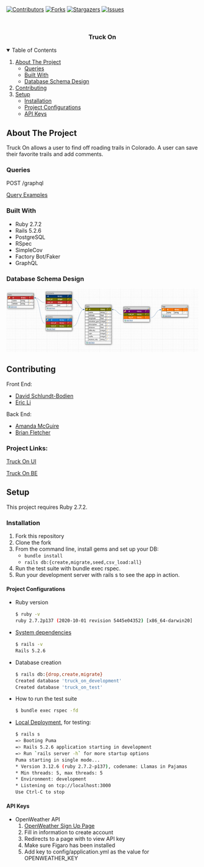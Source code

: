 
[![Contributors][contributors-shield]][contributors-url]
[![Forks][forks-shield]][forks-url]
[![Stargazers][stars-shield]][stars-url]
[![Issues][issues-shield]][issues-url]



<!-- PROJECT LOGO -->
<br />
<p align="center">

  <h3 align="center">Truck On</h3>

</p>



<!-- TABLE OF CONTENTS -->
<details open="open">
  <summary>Table of Contents</summary>
  <ol>
    <li>
      <a href="#about-the-project">About The Project</a>
      <ul>
        <li><a href="#queries">Queries</a></li>
        <li><a href="#built-with">Built With</a></li>
        <li><a href="#database-schema-design">Database Schema Design</a></li>
      </ul>
    </li>
    <li><a href="#contributing">Contributing</a></li>
    <li>
      <a href="#setup">Setup</a>
      <ul>
        <li><a href="#installation">Installation</a></li>
        <li><a href="#project-configurations">Project Configurations</
        a></li>
        <li><a href="#api-keys">API Keys</a></li>
      </ul>
    </li>
  </ol>
</details>



<!-- ABOUT THE PROJECT -->
## About The Project

Truck On allows a user to find off roading trails in Colorado. A user can save their favorite trails and add comments.

### Queries

POST /graphql

[Query Examples](https://github.com/ericli1996/truck-on-be/wiki/Queries)

### Built With

* Ruby 2.7.2
* Rails 5.2.6
* PostgreSQL
* RSpec
* SimpleCov
* Factory Bot/Faker
* GraphQL

### Database Schema Design

![schema](lib/images/schema.png)

<!-- CONTACT -->
## Contributing


Front End:
* [David Schlundt-Bodien](https://github.com/Davidschlundtbodien)
* [Eric Li](https://github.com/ericli1996)

Back End:
* [Amanda McGuire](https://github.com/amcguire17)
* [Brian Fletcher](https://github.com/bfl3tch)

### Project Links:

[Truck On UI](https://github.com/ericli1996/truck-on-ui)

[Truck On BE](https://github.com/ericli1996/truck-on-be)

<!-- GETTING STARTED -->
## Setup

This project requires Ruby 2.7.2.

### Installation

1. Fork this repository
2. Clone the fork
3. From the command line, install gems and set up your DB:
   * `bundle install`
   * `rails db:{create,migrate,seed,csv_load:all}`
4. Run the test suite with bundle exec rspec.
5. Run your development server with rails s to see the app in action.

#### Project Configurations

* Ruby version
    ```bash
    $ ruby -v
    ruby 2.7.2p137 (2020-10-01 revision 5445e04352) [x86_64-darwin20]
    ```

* [System dependencies](https://github.com/ericli1996/truck-on-be/blob/main/Gemfile)
    ```bash
    $ rails -v
    Rails 5.2.6
    ```

* Database creation
    ```bash
    $ rails db:{drop,create,migrate}
    Created database 'truck_on_development'
    Created database 'truck_on_test'
    ```

* How to run the test suite
    ```bash
    $ bundle exec rspec -fd
    ```

* [Local Deployment](http://localhost:3000), for testing:
    ```bash
    $ rails s
    => Booting Puma
    => Rails 5.2.6 application starting in development
    => Run `rails server -h` for more startup options
    Puma starting in single mode...
    * Version 3.12.6 (ruby 2.7.2-p137), codename: Llamas in Pajamas
    * Min threads: 5, max threads: 5
    * Environment: development
    * Listening on tcp://localhost:3000
    Use Ctrl-C to stop

    ```

#### API Keys
* OpenWeather API
  1. [OpenWeather Sign Up Page](https://home.openweathermap.org/users/sign_up)
  1. Fill in information to create account
  1. Redirects to a page with to view API key
  1. Make sure Figaro has been installed
  1. Add key to config/application.yml as the value for OPENWEATHER_KEY


<!-- MARKDOWN LINKS & IMAGES -->
<!-- https://www.markdownguide.org/basic-syntax/#reference-style-links -->
[contributors-shield]: https://img.shields.io/github/contributors/ericli1996/truck-on-be.svg?style=for-the-badge
[contributors-url]: https://github.com/ericli1996/truck-on-be
[forks-shield]: https://img.shields.io/github/forks/ericli1996/truck-on-be.svg?style=for-the-badge
[forks-url]: https://github.com/ericli1996/truck-on-be/network/members
[stars-shield]: https://img.shields.io/github/stars/ericli1996/truck-on-be.svg?style=for-the-badge
[stars-url]: https://github.com/ericli1996/truck-on-be/stargazers
[issues-shield]: https://img.shields.io/github/issues/ericli1996/truck-on-be.svg?style=for-the-badge
[issues-url]: https://github.com/ericli1996/truck-on-be/issues
